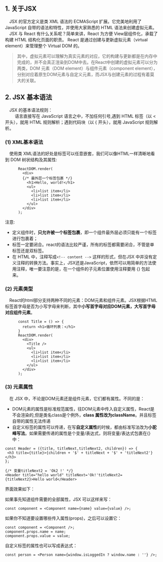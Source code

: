 

## 1. 关于JSX
&emsp;JSX 的官方定义是类 XML 语法的 ECMAScript 扩展。它完美地利用了 JavaScript 自带的语法和特性，并使用大家熟悉的 HTML 语法来创建虚拟元素。<br>
&emsp;JSX 与 React 有什么关系呢？简单来讲，React 为方便 View层组件化，承载了构建 HTML 结构化页面的职责。 React 是通过创建与更新虚拟元素（virtual element）来管理整个 Virtual DOM 的。<br>
> 其中，虚拟元素可以理解为真实元素的对应，它的构建与更新都是在内存中完成的，并不会真正渲染到DOM中去。在React中创建的虚拟元素可以分为两类，DOM 元素（DOM element）与组件元素（component element），分别对应着原生DOM元素与自定义元素，而JSX与创建元素的过程有着莫大的关联。

## 2. JSX 基本语法
&emsp;JSX 的基本语法规则：<br>
&emsp;&emsp; 语言直接写在 JavaScript 语言之中，不加任何引号,遇到 HTML 标签（以 < 开头），就用 HTML 规则解析；遇到代码块（以 { 开头），就用 JavaScript 规则解析。
### (1) XML基本语法
&emsp;使用类 XML语法的好处是标签可以任意嵌套，我们可以像HTML一样清晰地看到 DOM 树状结构及其属性:

```
      ReactDOM.render(
        <div>
        {/* 最外层一个标签包裹 */}
          <h1>Hello, world!</h1>
          <ul> 
            <li>list item</li> 
            <li>list item</li> 
            <li>list item</li> 
          </ul>
        </div>
      );
```
注意:
- 定义组件时，**只允许被一个标签包裹**，即一个组件最外层必须只能有一个标签进行包裹着；
- 标签一定要闭合。react的语法比较严谨，所有的标签都需要闭合，不管是单标签还是双标签。
- 在 HTML 中，注释写成```<!-- content -->```
这样的形式，但在JSX 中并没有定义注释的转换方法。事实上，JSX还是JavaScript，依然可以用简单的方法使用注释，唯一要注意的是，在一个组件的子元素位置使用注释要用 {} 包起来。
### (2) 元素类型
&emsp;React的html部分支持两种不同的元素：DOM元素和组件元素。JSX根据HTML标签首字母是否为小写字母来判断，其中**小写首字母对应DOM元素，大写首字母对应组件元素**。

```
      const Title = () => { 
        return <h1>循环列表：</h1>
      }
      ReactDOM.render(
        <div>
          <Title />
          <ul> 
            <li>list item</li> 
            <li>list item</li> 
            <li>list item</li> 
          </ul>
        </div>
      );
```
### (3) 元素属性
&emsp;在 JSX 中，不论是DOM元素还是组件元素，它们都有属性。不同的是：<br>
- DOM元素的属性是标准规范属性，往DOM元素中传入自定义属性，React是不会渲染的,但是类名class是个例外，**class 属性改为className**。并且标签自带的属性无法传递<br>
- 自定义标签的属性可以传递，在写**自定义属性**的时候，都由标准写法改为**小驼峰写法**。如果需要传递的属性是个变量/表达式，则将变量/表达式包裹在{}中：
```
const Header = ({title, titleNext,titleNext2, children}) => { 
 <h3 title={title}>{children + '$' + titleNext + '$' + 'titleNext2'}</h3> 
};
```
```
{/* 变量titleNext2 = 'Ok2 !' */}
<Header title="hello world" titleNext='Ok!'titleNext2={titleNext2}>Hello world</Header>
```
界面效果如下：


如果事先知道组件需要的全部属性，JSX 可以这样来写：

```
const component = <Component name={name} value={value} />;
```
如果你不知道要设置哪些传入属性(props)，之后可以设置它：
```
const component = <Component />; 
component.props.name = name; 
component.props.value = value;
```

自定义标签的属性也可以写成表达式：

```
const person = <Person name={window.isLoggedIn ? window.name : ''} />;
```

